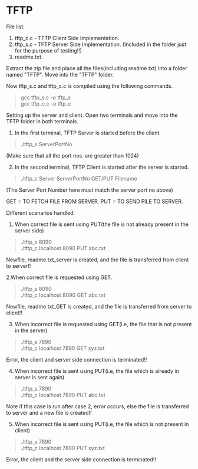 # TFTP
File list:
1. tftp_c.c - TFTP Client Side Implementation. <br>
2. tftp_s.c - TFTP Server Side Implementation. (Included in the folder just for the purpose of testing!!) <br>
3. readme.txt. <br>

Extract the zip file and place all the files(including readme.txt) into a folder named "TFTP".
Move into the "TFTP" folder.

Now tftp_s.c and tftp_c.c is compiled using the following commands.
> gcc tftp_s.c -o tftp_s <br>
> gcc tftp_c.c -o tftp_c

Setting up the server and client. Open two terminals and move into the TFTP folder in both terminals.

1) In the first terminal, TFTP Server is started before the client.
>./tftp_s ServerPortNo 

  (Make sure that all the port nos. are greater than 1024)

2) In the second terminal, TFTP Client is started after the server is started.
>./tftp_c Server ServerPortNo GET/PUT Filename
  
  (The Server Port Number here must match the server port no above)

GET = TO FETCH FILE FROM SERVER.
PUT = TO SEND FILE TO SERVER.

Different scenarios handled:

1. When correct file is sent using PUT(the file is not already present in the server side)

> ./tftp_s 8090 <br>
> ./tftp_c localhost 8090 PUT abc.txt

Newfile, readme.txt_server is created, and the file is transferred from client to server!!

2.When correct file is requested using GET.

> ./tftp_s 8090 <br>
> ./tftp_c localhost 8090 GET abc.txt

Newfile, readme.txt_GET is created, and the file is transferred from server to client!!

3. When incorrect file is requested using GET(i.e, the file that is not present in the server)

> ./tftp_s 7890 <br>
> ./tftp_c localhost 7890 GET xyz.txt

Error, the client and server side connection is terminated!!

4. When incorrect file is sent using PUT(i.e, the file which is already in server is sent again)

> ./tftp_s 7890 <br>
> ./tftp_c localhost 7890 PUT abc.txt

Note if this case is run after case 2, error occurs, else the file is transferred to server and a new file is created!!

5. When incorrect file is sent using PUT(i.e, the file which is not present in client)

> ./tftp_s 7890 <br>
> ./tftp_c localhost 7890 PUT xyz.txt

Error, the client and the server side connection is terminated!! 
